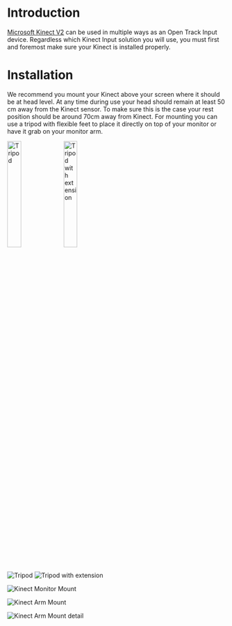 # Introduction
[Microsoft Kinect V2](https://developer.microsoft.com/en-us/windows/kinect) can be used in multiple ways as an Open Track Input device. Regardless which Kinect Input solution you will use, you must first and foremost make sure your Kinect is installed properly.

# Installation
We recommend you mount your Kinect above your screen where it should be at head level. At any time during use your head should remain at least 50 cm away from the Kinect sensor. To make sure this is the case your rest position should be around 70cm away from Kinect.
For mounting you can use a tripod with flexible feet to place it directly on top of your monitor or have it grab on your monitor arm. 

<img alt="Tripod" src="https://user-images.githubusercontent.com/6508892/57972625-8b92f080-799d-11e9-85a4-978e77468566.jpg" width="25%" height="25%">

<img alt="Tripod with extension" src="https://user-images.githubusercontent.com/6508892/57972787-88006900-799f-11e9-978d-ffa80f51fa6c.jpg" width="25%" height="25%">

![Tripod](https://user-images.githubusercontent.com/6508892/57972625-8b92f080-799d-11e9-85a4-978e77468566.jpg) 
![Tripod with extension](https://user-images.githubusercontent.com/6508892/57972787-88006900-799f-11e9-978d-ffa80f51fa6c.jpg)

![Kinect Monitor Mount](https://user-images.githubusercontent.com/6508892/57972597-0a3b5e00-799d-11e9-89a3-2aabcc90738a.jpg)

![Kinect Arm Mount](https://user-images.githubusercontent.com/6508892/57972774-58e9f780-799f-11e9-8584-7ea7880d3a27.jpg)

![Kinect Arm Mount detail](https://user-images.githubusercontent.com/6508892/57972917-f0037f00-79a0-11e9-8196-69cbaa23b7f4.jpg)




